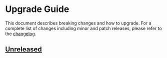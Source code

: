 # Upgrade Guide

This document describes breaking changes and how to upgrade. For a complete list of changes including minor and patch releases, please refer to the [changelog](CHANGELOG.md).

## [Unreleased]

<!-- Version links -->

[unreleased]: https://github.com/munich-quantum-toolkit/yaqs/compare/v0.3.0...HEAD
